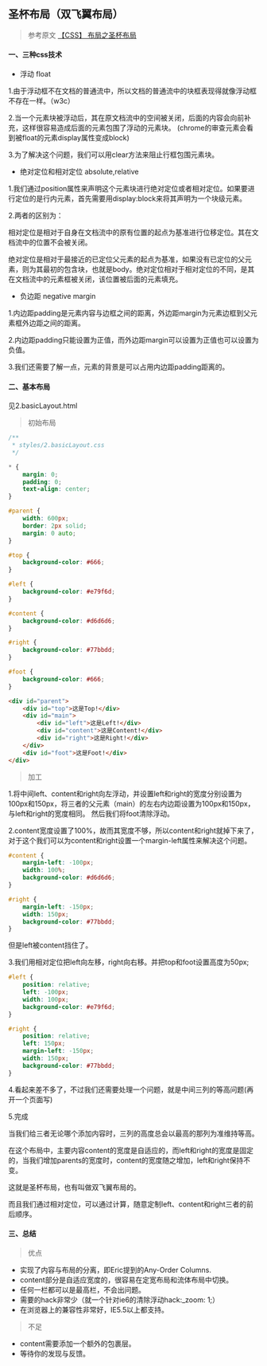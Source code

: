 ## 圣杯布局（双飞翼布局）

> 参考原文
[【CSS】 布局之圣杯布局](http://www.cnblogs.com/linxiong945/p/4041841.html)

#### 一、三种css技术

- 浮动 float

1.由于浮动框不在文档的普通流中，所以文档的普通流中的块框表现得就像浮动框不存在一样。（w3c）

2.当一个元素块被浮动后，其在原文档流中的空间被关闭，后面的内容会向前补充，这样很容易造成后面的元素包围了浮动的元素块。
(chrome的审查元素会看到被float的元素display属性变成block)

3.为了解决这个问题，我们可以用clear方法来阻止行框包围元素块。


- 绝对定位和相对定位 absolute,relative

1.我们通过position属性来声明这个元素块进行绝对定位或者相对定位。如果要进行定位的是行内元素，首先需要用display:block来将其声明为一个块级元素。

2.两者的区别为：
  
  相对定位是相对于自身在文档流中的原有位置的起点为基准进行位移定位。其在文档流中的位置不会被关闭。
  
  绝对定位是相对于最接近的已定位父元素的起点为基准，如果没有已定位的父元素，则为其最初的包含块，也就是body。绝对定位相对于相对定位的不同，是其在文档流中的元素框被关闭，该位置被后面的元素填充。
  
- 负边距 negative margin

1.内边距padding是元素内容与边框之间的距离，外边距margin为元素边框到父元素框外边距之间的距离。

2.内边距padding只能设置为正值，而外边距margin可以设置为正值也可以设置为负值。

3.我们还需要了解一点，元素的背景是可以占用内边距padding距离的。


#### 二、基本布局

见2.basicLayout.html

> 初始布局

```css
/** 
 * styles/2.basicLayout.css 
 */

* {
    margin: 0;
    padding: 0;
    text-align: center;
}

#parent {
    width: 600px;
    border: 2px solid;
    margin: 0 auto;
}

#top {
    background-color: #666;
}

#left {
    background-color: #e79f6d;
}

#content {
    background-color: #d6d6d6;
}

#right {
    background-color: #77bbdd;
}

#foot {
    background-color: #666;
}
```

```html
<div id="parent">
    <div id="top">这是Top!</div>
    <div id="main">
        <div id="left">这是Left!</div>
        <div id="content">这是Content!</div>
        <div id="right">这是Right!</div>
    </div>
    <div id="foot">这是Foot!</div>
</div>
```

> 加工

1.将中间left、content和right向左浮动，并设置left和right的宽度分别设置为100px和150px，将三者的父元素（main）的左右内边距设置为100px和150px，与left和right的宽度相同。
然后我们将foot清除浮动。

2.content宽度设置了100%，故而其宽度不够，所以content和right就掉下来了，对于这个我们可以为content和right设置一个margin-left属性来解决这个问题。
```css
#content {
    margin-left: -100px;
    width: 100%;
    background-color: #d6d6d6;
}

#right {
    margin-left: -150px;
    width: 150px;
    background-color: #77bbdd;
}
```
但是left被content挡住了。

3.我们用相对定位把left向左移，right向右移。并把top和foot设置高度为50px;
```css
#left {
    position: relative;
    left: -100px;
    width: 100px;
    background-color: #e79f6d;
}

#right {
    position: relative;
    left: 150px;
    margin-left: -150px;
    width: 150px;
    background-color: #77bbdd;
}
```

4.看起来差不多了，不过我们还需要处理一个问题，就是中间三列的等高问题(再开一个页面写)

5.完成

当我们给三者无论哪个添加内容时，三列的高度总会以最高的那列为准维持等高。

在这个布局中，主要内容content的宽度是自适应的，而left和right的宽度是固定的，当我们增加parents的宽度时，content的宽度随之增加，left和right保持不变。

这就是圣杯布局，也有叫做双飞翼布局的。

而且我们通过相对定位，可以通过计算，随意定制left、content和right三者的前后顺序。

#### 三、总结

> 优点

- 实现了内容与布局的分离，即Eric提到的Any-Order Columns.
- content部分是自适应宽度的，很容易在定宽布局和流体布局中切换。
- 任何一栏都可以是最高栏，不会出问题。
- 需要的hack非常少（就一个针对ie6的清除浮动hack:_zoom: 1;）
- 在浏览器上的兼容性非常好，IE5.5以上都支持。

> 不足

- content需要添加一个额外的包裹层。
- 等待你的发现与反馈。
